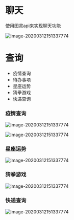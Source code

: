 # 聊天

使用图灵api来实现聊天功能

![image-20200312151337774](https://raw.githubusercontent.com/sittong5315/wxapp-/sittong5315-patch-1/image-20200312151317463.png)

# 查询

- 疫情查询
- 待办事项
- 星座运势
- 猜拳游戏
- 快递查询



### 疫情查询

![image-20200312151337774](https://raw.githubusercontent.com/sittong5315/wxapp-/sittong5315-patch-1/image-20200312151337774.png)

![image-20200312151337774](https://raw.githubusercontent.com/sittong5315/wxapp-/sittong5315-patch-1/image-20200312151932204.png)



### 星座运势

![image-20200312151337774](https://raw.githubusercontent.com/sittong5315/wxapp-/sittong5315-patch-1/image-20200312151557773.png)



### 猜拳游戏

![image-20200312151337774](https://raw.githubusercontent.com/sittong5315/wxapp-/sittong5315-patch-1/image-20200312151622460.png    )



### 快递查询

![image-20200312151337774](https://raw.githubusercontent.com/sittong5315/wxapp-/sittong5315-patch-1/image-20200312151640171.png)

